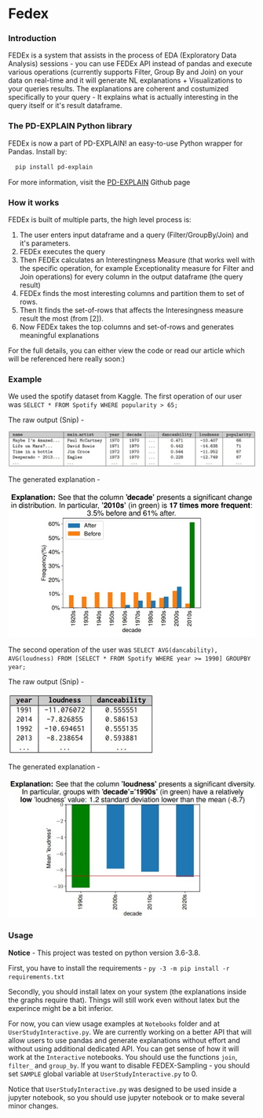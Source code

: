 
# Fedex
### Introduction
FEDEx is a system that assists in the process of EDA (Exploratory Data Analysis) sessions - you can use FEDEx API instead of pandas and execute various operations (currently supports Filter, Group By and Join) on your data on real-time and it will generate NL explanations + Visualizations to your queries results. The explanations are coherent and costumized specifically to your query - It explains what is actually interesting in the query itself or it's result dataframe. 

### The PD-EXPLAIN Python library
FEDEx is now a part of PD-EXPLAIN! an easy-to-use Python wrapper for Pandas. 
Install by:
```bash
  pip install pd-explain
```
For more information, visit the [PD-EXPLAIN](https://github.com/analysis-bots/pd-explain) Github page


### How it works
FEDEx is built of multiple parts, the high level process is:

1. The user enters input dataframe and a query (Filter/GroupBy/Join) and it's parameters. 
2. FEDEx executes the query
3. Then FEDEx calculates an Interestingness Measure (that works well with the specific operation, for example Exceptionality measure for Filter and Join operations) for every column in the output dataframe (the query result)
4. FEDEx finds the most interesting columns and partition them to set of rows.
5. Then It finds the set-of-rows that affects the Interesingness measure result the most (from [2]).
6. Now FEDEx takes the top columns and set-of-rows and generates  meaningful explanations

For the full details, you can either view the code or read our article which will be referenced here really soon:)

### Example
We used the spotify dataset from Kaggle.
The first operation of our user was `SELECT * FROM Spotify WHERE popularity > 65;`

The raw output (Snip) -

![Filter output](Images/filter_result.jpg)

The generated explanation -

![Filter explanation](Images/filter_explanation.jpg)

The second operation of the user was `SELECT AVG(dancability), AVG(loudness) FROM [SELECT * FROM Spotify WHERE year >= 1990] GROUPBY year;`

The raw output (Snip) -

![GroupBy output](Images/groupby_result.jpg)

The generated explanation -

![GroupBy explanation](Images/groupby_explanation.jpg)

### Usage

**Notice** - This project was tested on python version 3.6-3.8. 

First, you have to install the requirements - `py -3 -m pip install -r requirements.txt`

Secondly, you should install latex on your system (the explanations inside the graphs require that). Things will still work even without latex but the experince might be a bit inferior.

For now, you can view usage examples at `Notebooks` folder and at `UserStudyInteractive.py`.  We are currently working on a better API that will allow users to use pandas and generate explanations without effort and without using additional dedicated API. You can get sense of how it will work at the `Interactive` notebooks. You should use the functions `join`, `filter_` and `group_by`. If you want to disable FEDEX-Sampling - you should set `SAMPLE` global variable at `UserStudyInteractive.py` to 0. 

Notice that `UserStudyInteractive.py` was designed to be used inside a jupyter notebook, so you should use jupyter notebook or to make several minor changes.
